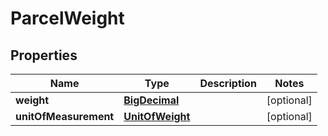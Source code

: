 

# ParcelWeight

## Properties

Name | Type | Description | Notes
------------ | ------------- | ------------- | -------------
**weight** | [**BigDecimal**](BigDecimal.md) |  |  [optional]
**unitOfMeasurement** | [**UnitOfWeight**](UnitOfWeight.md) |  |  [optional]




